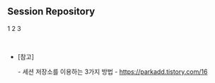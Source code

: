 ## Session Repository

1
2
3

<br>

* [참고] <br>
  
  *-* 세션 저장소를 이용하는 3가지 방법 - https://parkadd.tistory.com/16 <br>
